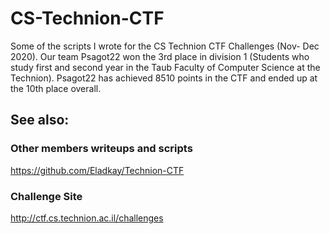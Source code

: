 # CS-Technion-CTF
Some of the scripts I wrote for the CS Technion CTF Challenges (Nov- Dec 2020).
Our team Psagot22 won the 3rd place in division 1 (Students who study first and second year in the Taub Faculty of Computer Science at the Technion).
Psagot22 has achieved 8510 points in the CTF and ended up at the 10th place overall.

## See also:
### Other members writeups and scripts
https://github.com/Eladkay/Technion-CTF

### Challenge Site
http://ctf.cs.technion.ac.il/challenges
